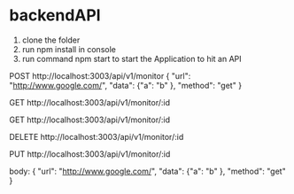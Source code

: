 # backendAPI

1. clone the folder 
2. run npm install in console
3. run command npm start to start the Application
to hit an API

POST 
http://localhost:3003/api/v1/monitor
{ "url": "http://www.google.com/", "data": {"a": "b" }, "method": "get" }

GET
http://localhost:3003/api/v1/monitor/:id

GET
http://localhost:3003/api/v1/monitor/:id

DELETE
http://localhost:3003/api/v1/monitor/:id

PUT
http://localhost:3003/api/v1/monitor/:id

body:
{ "url": "http://www.google.com/", "data": {"a": "b" }, "method": "get" }
